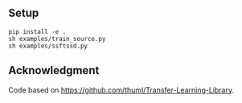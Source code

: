 ## Setup

```
pip install -e .
sh examples/train_source.py
sh examples/ssftssd.py
```

## Acknowledgment

Code based on https://github.com/thuml/Transfer-Learning-Library.
